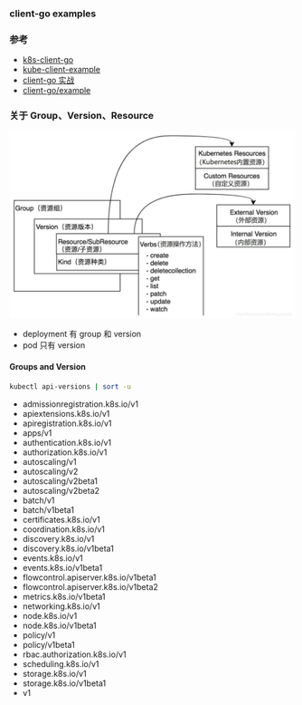 ### client-go examples



### 参考

- [k8s-client-go](https://github.com/owenliang/k8s-client-go)
- [kube-client-example](https://github.com/cliterb/kube-client-example)
- [client-go 实战](https://xinchen.blog.csdn.net/article/details/113753087)
- [client-go/example](https://github.com/kubernetes/client-go/tree/master/examples)



### 关于 Group、Version、Resource

<img src="docs/pics/gvr-1.jpeg" alt="gvr-1" style="zoom:50%;" />

- deployment 有 group 和 version
- pod 只有 version 

#### Groups and Version

```bash
kubectl api-versions | sort -u
```



- admissionregistration.k8s.io/v1
- apiextensions.k8s.io/v1
- apiregistration.k8s.io/v1
- apps/v1
- authentication.k8s.io/v1
- authorization.k8s.io/v1
- autoscaling/v1
- autoscaling/v2
- autoscaling/v2beta1
- autoscaling/v2beta2
- batch/v1
- batch/v1beta1
- certificates.k8s.io/v1
- coordination.k8s.io/v1
- discovery.k8s.io/v1
- discovery.k8s.io/v1beta1
- events.k8s.io/v1
- events.k8s.io/v1beta1
- flowcontrol.apiserver.k8s.io/v1beta1
- flowcontrol.apiserver.k8s.io/v1beta2
- metrics.k8s.io/v1beta1
- networking.k8s.io/v1
- node.k8s.io/v1
- node.k8s.io/v1beta1
- policy/v1
- policy/v1beta1
- rbac.authorization.k8s.io/v1
- scheduling.k8s.io/v1
- storage.k8s.io/v1
- storage.k8s.io/v1beta1
- v1
